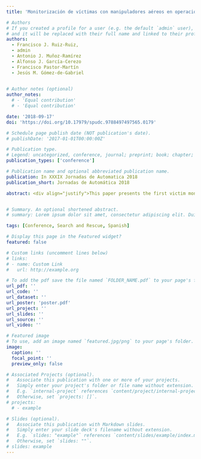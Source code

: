 ```yaml
---
title: 'Monitorización de víctimas con manipuladores aéreos en operaciones de búsqueda y rescate'

# Authors
# If you created a profile for a user (e.g. the default `admin` user), write the username (folder name) here
# and it will be replaced with their full name and linked to their profile.
authors:
  - Francisco J. Ruiz-Ruiz, 
  - admin
  - Antonio J. Muñoz-Ramírez
  - Alfonso J. García-Cerezo
  - Francisco Pastor-Martín 
  - Jesús M. Gómez-de-Gabriel
  

# Author notes (optional)
author_notes:
  # - 'Equal contribution'
  # - 'Equal contribution'

date: '2018-09-17'
doi: 'https://doi.org/10.17979/spudc.9788497497565.0179'

# Schedule page publish date (NOT publication's date).
# publishDate: '2017-01-01T00:00:00Z'

# Publication type.
# Legend: uncategorized, conference, journal; preprint; book; chapter; thesis; patent
publication_types: ['conference']

# Publication name and optional abbreviated publication name.
publication: In XXXIX Jornadas de Automatica 2018
publication_short: Jornadas de Automática 2018

abstract: <div align="justify">This paper presents the first victim monitoring device for automatic placement of victims with aerial robotic manipulators. It is a distributed sensory system for the continuous assessment of the health status of catastrophic casualties. The designed sensor and communication system are described, as well as the application through the placement of the sensor based on the use of unmanned aerial systems (UAS) or aerial manipulator robots. The continuous monitoring device offers advantages over the current triage systems as it allows for online data collection and health status assesstment. It collects vital signs measurements from the victims, which are published through Internet of Things (IoT) protocols that allow them to be processed remotely. In addition, it has methods based on deep learning for the automatic detection of the relative position of the wrist of a person arm with respect to the aerial manipulator. Preliminary experiments have been carried out to obtain measurements and sensor placement using a preliminary prototype of the sensor.</div>


# Summary. An optional shortened abstract.
# summary: Lorem ipsum dolor sit amet, consectetur adipiscing elit. Duis posuere tellus ac convallis placerat. Proin tincidunt magna sed ex sollicitudin condimentum.

tags: [Conference, Search and Rescue, Spanish]

# Display this page in the Featured widget?
featured: false

# Custom links (uncomment lines below)
# links:
# - name: Custom Link
#   url: http://example.org

# To add the pdf save the file named `FOLDER_NAME.pdf` to your page's folder.
url_pdf: ''
url_code: ''
url_dataset: ''
url_poster: 'poster.pdf'
url_project: ''
url_slides: ''
url_source: ''
url_video: ''

# Featured image
# To use, add an image named `featured.jpg/png` to your page's folder.
image:
  caption: ''
  focal_point: ''
  preview_only: false

# Associated Projects (optional).
#   Associate this publication with one or more of your projects.
#   Simply enter your project's folder or file name without extension.
#   E.g. `internal-project` references `content/project/internal-project/index.md`.
#   Otherwise, set `projects: []`.
# projects:
  # - example

# Slides (optional).
#   Associate this publication with Markdown slides.
#   Simply enter your slide deck's filename without extension.
#   E.g. `slides: "example"` references `content/slides/example/index.md`.
#   Otherwise, set `slides: ""`.
# slides: example
---
```


<!-- {{% callout note %}}
Click the _Cite_ button above to demo the feature to enable visitors to import publication metadata into their reference management software.
{{% /callout %}}

{{% callout note %}}
Create your slides in Markdown - click the _Slides_ button to check out the example.
{{% /callout %}}

Supplementary notes can be added here, including [code, math, and images](https://wowchemy.com/docs/writing-markdown-latex/). -->
